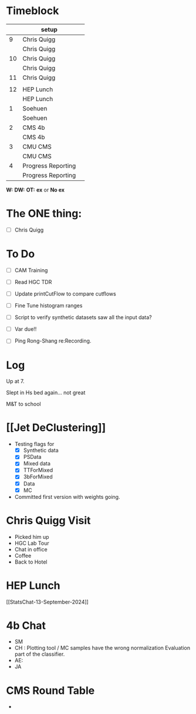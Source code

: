 # Timeblock

|     | setup              |     |
| --- | ------------------ | --- |
| 9   | Chris Quigg        |     |
|     | Chris Quigg        |     |
| 10  | Chris Quigg        |     |
|     | Chris Quigg        |     |
| 11  | Chris Quigg        |     |
|     |                    |     |
| 12  | HEP Lunch          |     |
|     | HEP Lunch          |     |
| 1   | Soehuen            |     |
|     | Soehuen            |     |
| 2   | CMS 4b             |     |
|     | CMS 4b             |     |
| 3   | CMU CMS            |     |
|     | CMU CMS            |     |
| 4   | Progress Reporting |     |
|     | Progress Reporting |     |

**W:**
**DW:**
**OT:**
**ex** or **No ex**

# The ONE thing: 
- [ ] Chris Quigg


# To Do
- [ ] CAM Training
- [ ] Read HGC TDR
- [ ] Update printCutFlow to compare cutflows
- [ ] Fine Tune histogram ranges
- [ ] Script to verify synthetic datasets saw all the input data?
- [ ] Var due!!
- [ ] Ping Rong-Shang re:Recording. 


# Log

Up at 7. 

Slept in Hs bed again... not great

M&T to school

# [[Jet DeClustering]]
- Testing flags for 
	- [x] Synthetic data
	- [x] PSData
	- [x] Mixed data
	- [x] TTForMixed
	- [x] 3bForMixed
	- [x] Data
	- [x] MC
- Committed first version with weights going.

# Chris Quigg Visit
- Picked him up
- HGC Lab Tour
- Chat in office
- Coffee
- Back to Hotel

# HEP Lunch


[[StatsChat-13-September-2024]]

# 4b Chat
- SM
- CH : Plotting tool / MC samples have the wrong normalization
	 Evaluation part of the classifier.
- AE: 
- JA

# CMS Round Table
- 


